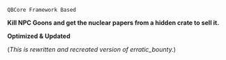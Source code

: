 ``QBCore Framework Based``

**Kill NPC Goons and get the nuclear papers from a hidden crate to sell it.**

**Optimized & Updated**

(*This is rewritten and recreated version of erratic_bounty.*)

